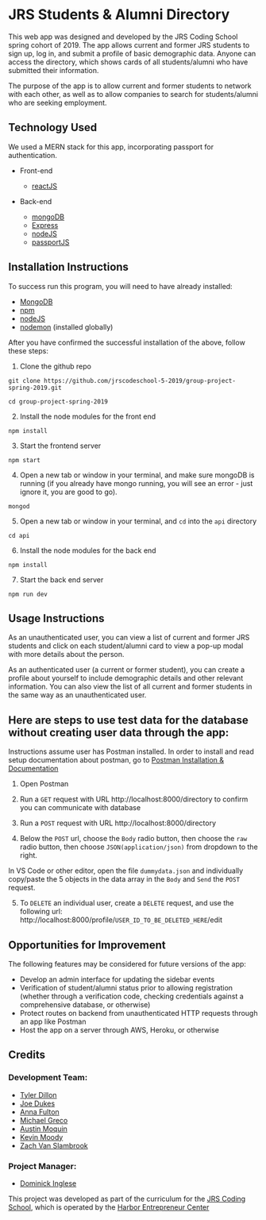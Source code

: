 # JRS Students & Alumni Directory

This web app was designed and developed by the JRS Coding School spring cohort of 2019. The app allows current and former JRS students to sign up, log in, and submit a profile of basic demographic data. Anyone can access the directory, which shows cards of all students/alumni who have submitted their information.

The purpose of the app is to allow current and former students to network with each other, as well as to allow companies to search for students/alumni who are seeking employment.

## Technology Used

We used a MERN stack for this app, incorporating passport for authentication.

- Front-end

  - [reactJS](https://reactjs.org)

- Back-end
  - [mongoDB](https://www.mongodb.com)
  - [Express](https://expressjs.com)
  - [nodeJS](https://nodejs.org/en/)
  - [passportJS](https://www.npmjs.com/package/passport)

## Installation Instructions

To success run this program, you will need to have already installed:

- [MongoDB](https://docs.mongodb.com/manual/installation/)
- [npm](https://www.npmjs.com/)
- [nodeJS](https://nodejs.org/en/)
- [nodemon](https://nodemon.io/) (installed globally)

After you have confirmed the successful installation of the above, follow these steps:

1. Clone the github repo

```
git clone https://github.com/jrscodeschool-5-2019/group-project-spring-2019.git
```

```
cd group-project-spring-2019
```

2. Install the node modules for the front end

```
npm install
```

3. Start the frontend server

```
npm start
```

4. Open a new tab or window in your terminal, and make sure mongoDB is running (if you already have mongo running, you will see an error - just ignore it, you are good to go).

```
mongod
```

5. Open a new tab or window in your terminal, and `cd` into the `api` directory

```
cd api
```

6. Install the node modules for the back end

```
npm install
```

7. Start the back end server

```
npm run dev
```

## Usage Instructions

As an unauthenticated user, you can view a list of current and former JRS students and click on each student/alumni card to view a pop-up modal with more details about the person.

As an authenticated user (a current or former student), you can create a profile about yourself to include demographic details and other relevant information. You can also view the list of all current and former students in the same way as an unauthenticated user.

## Here are steps to use test data for the database without creating user data through the app:

Instructions assume user has Postman installed. In order to install and read setup documentation about postman, go to [Postman Installation & Documentation](https://learning.getpostman.com/docs/postman/collections/intro_to_collections/)

1. Open Postman

2. Run a `GET` request with URL http://localhost:8000/directory to confirm you can communicate with database

3. Run a `POST` request with URL http://localhost:8000/directory

4. Below the `POST` url, choose the `Body` radio button, then choose the `raw` radio button, then choose `JSON(application/json)` from dropdown to the right.

In VS Code or other editor, open the file `dummydata.json` and individually copy/paste the 5 objects in the data array in the `Body` and `Send` the `POST` request.

5. To `DELETE` an individual user, create a `DELETE` request, and use the following url: http://localhost:8000/profile/`USER_ID_TO_BE_DELETED_HERE`/edit

## Opportunities for Improvement

The following features may be considered for future versions of the app:

- Develop an admin interface for updating the sidebar events
- Verification of student/alumni status prior to allowing registration (whether through a verification code, checking credentials against a comprehensive database, or otherwise)
- Protect routes on backend from unauthenticated HTTP requests through an app like Postman
- Host the app on a server through AWS, Heroku, or otherwise

## Credits

### Development Team:

- [Tyler Dillon](https://github.com/tydillon)
- [Joe Dukes](https://github.com/jrdukes)
- [Anna Fulton](https://github.com/AnnaCate)
- [Michael Greco](https://github.com/MichaelGreco7)
- [Austin Moquin](https://github.com/moquinad)
- [Kevin Moody](https://github.com/kevinleemoody)
- [Zach Van Slambrook](https://github.com/VanSlam)

### Project Manager:

- [Dominick Inglese](https://github.com/charleston-code)

This project was developed as part of the curriculum for the [JRS Coding School](http://www.harborec.com/jrs-coding-school/), which is operated by the [Harbor Entrepreneur Center](http://www.harborec.com/)
